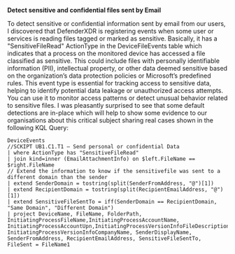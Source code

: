 **Detect sensitive and confidential files sent by Email**

To detect sensitive or confidential information sent by email from our users, I discovered that DefenderXDR is registering events when some user or services is reading files tagged or marked as sensitive. Basically, it has a "SensitiveFileRead" ActionType in the DeviceFileEvents table which indicates that a process on the monitored device has accessed a file classified as sensitive. This could include files with personally identifiable information (PII), intellectual property, or other data deemed sensitive based on the organization’s data protection policies or Microsoft’s predefined rules.
This event type is essential for tracking access to sensitive data, helping to identify potential data leakage or unauthorized access attempts. You can use it to monitor access patterns or detect unusual behavior related to sensitive files.
I was pleasantly surprised to see that some default detections are in-place which will help to show some evidence to our organisations about this critical subject sharing real cases shown in the following KQL Query:
```
DeviceEvents
//SCKIPT UB1.C1.T1 – Send personal or confidential Data
| where ActionType has "SensitiveFileRead"
| join kind=inner (EmailAttachmentInfo) on $left.FileName == $right.FileName
// Extend the information to know if the sensitivefile was sent to a different domain than the sender
| extend SenderDomain = tostring(split(SenderFromAddress, "@")[1])
| extend RecipientDomain = tostring(split(RecipientEmailAddress, "@")[1])
| extend SensitiveFileSentTo = iff(SenderDomain == RecipientDomain, "Same Domain", "Different Domain")
| project DeviceName, FileName, FolderPath, InitiatingProcessFileName,InitiatingProcessAccountName, InitiatingProcessAccountUpn,InitiatingProcessVersionInfoFileDescription, InitiatingProcessVersionInfoCompanyName, SenderDisplayName, SenderFromAddress, RecipientEmailAddress, SensitiveFileSentTo, FileSent = FileName1
```

